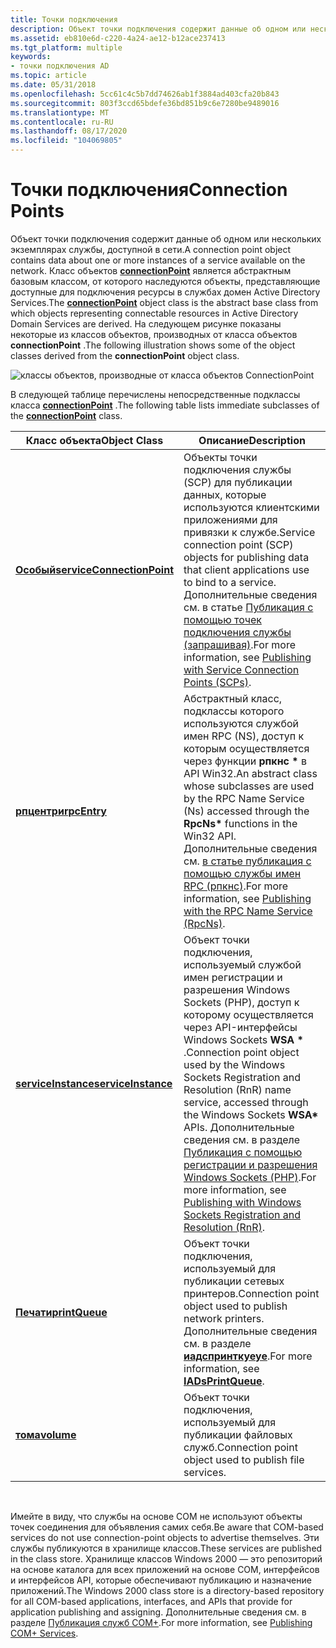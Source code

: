 ```yaml
---
title: Точки подключения
description: Объект точки подключения содержит данные об одном или нескольких экземплярах службы, доступной в сети.
ms.assetid: eb810e6d-c220-4a24-ae12-b12ace237413
ms.tgt_platform: multiple
keywords:
- точки подключения AD
ms.topic: article
ms.date: 05/31/2018
ms.openlocfilehash: 5cc61c4c5b7dd74626ab1f3884ad403cfa20b843
ms.sourcegitcommit: 803f3ccd65bdefe36bd851b9c6e7280be9489016
ms.translationtype: MT
ms.contentlocale: ru-RU
ms.lasthandoff: 08/17/2020
ms.locfileid: "104069805"
---
```

# <a name="connection-points"></a><span data-ttu-id="64f08-104">Точки подключения</span><span class="sxs-lookup"><span data-stu-id="64f08-104">Connection Points</span></span>

<span data-ttu-id="64f08-105">Объект точки подключения содержит данные об одном или нескольких экземплярах службы, доступной в сети.</span><span class="sxs-lookup"><span data-stu-id="64f08-105">A connection point object contains data about one or more instances of a service available on the network.</span></span> <span data-ttu-id="64f08-106">Класс объектов [**connectionPoint**](/windows/desktop/ADSchema/c-connectionpoint) является абстрактным базовым классом, от которого наследуются объекты, представляющие доступные для подключения ресурсы в службах домен Active Directory Services.</span><span class="sxs-lookup"><span data-stu-id="64f08-106">The [**connectionPoint**](/windows/desktop/ADSchema/c-connectionpoint) object class is the abstract base class from which objects representing connectable resources in Active Directory Domain Services are derived.</span></span> <span data-ttu-id="64f08-107">На следующем рисунке показаны некоторые из классов объектов, производных от класса объектов **connectionPoint** .</span><span class="sxs-lookup"><span data-stu-id="64f08-107">The following illustration shows some of the object classes derived from the **connectionPoint** object class.</span></span>

![классы объектов, производные от класса объектов ConnectionPoint](images/connection-points.png)

<span data-ttu-id="64f08-109">В следующей таблице перечислены непосредственные подклассы класса [**connectionPoint**](/windows/desktop/ADSchema/c-connectionpoint) .</span><span class="sxs-lookup"><span data-stu-id="64f08-109">The following table lists immediate subclasses of the [**connectionPoint**](/windows/desktop/ADSchema/c-connectionpoint) class.</span></span>



| <span data-ttu-id="64f08-110">Класс объекта</span><span class="sxs-lookup"><span data-stu-id="64f08-110">Object Class</span></span>                                                    | <span data-ttu-id="64f08-111">Описание</span><span class="sxs-lookup"><span data-stu-id="64f08-111">Description</span></span>                                                                                                                                                                                                                                                                                                              |
|-----------------------------------------------------------------|--------------------------------------------------------------------------------------------------------------------------------------------------------------------------------------------------------------------------------------------------------------------------------------------------------------------------|
| [<span data-ttu-id="64f08-112">**Особый**</span><span class="sxs-lookup"><span data-stu-id="64f08-112">**serviceConnectionPoint**</span></span>](/windows/desktop/ADSchema/c-serviceconnectionpoint) | <span data-ttu-id="64f08-113">Объекты точки подключения службы (SCP) для публикации данных, которые используются клиентскими приложениями для привязки к службе.</span><span class="sxs-lookup"><span data-stu-id="64f08-113">Service connection point (SCP) objects for publishing data that client applications use to bind to a service.</span></span> <span data-ttu-id="64f08-114">Дополнительные сведения см. в статье [Публикация с помощью точек подключения службы (запрашивая)](publishing-with-service-connection-points.md).</span><span class="sxs-lookup"><span data-stu-id="64f08-114">For more information, see [Publishing with Service Connection Points (SCPs)](publishing-with-service-connection-points.md).</span></span>                                                                               |
| [<span data-ttu-id="64f08-115">**рпцентри**</span><span class="sxs-lookup"><span data-stu-id="64f08-115">**rpcEntry**</span></span>](/windows/desktop/ADSchema/c-rpcentry)                             | <span data-ttu-id="64f08-116">Абстрактный класс, подклассы которого используются службой имен RPC (NS), доступ к которым осуществляется через функции **рпкнс \*** в API Win32.</span><span class="sxs-lookup"><span data-stu-id="64f08-116">An abstract class whose subclasses are used by the RPC Name Service (Ns) accessed through the **RpcNs\*** functions in the Win32 API.</span></span> <span data-ttu-id="64f08-117">Дополнительные сведения см. [в статье публикация с помощью службы имен RPC (рпкнс)](publishing-with-the-rpc-name-service-rpcns.md).</span><span class="sxs-lookup"><span data-stu-id="64f08-117">For more information, see [Publishing with the RPC Name Service (RpcNs)](publishing-with-the-rpc-name-service-rpcns.md).</span></span>                                                          |
| [<span data-ttu-id="64f08-118">**serviceInstance**</span><span class="sxs-lookup"><span data-stu-id="64f08-118">**serviceInstance**</span></span>](/windows/desktop/ADSchema/c-serviceinstance)               | <span data-ttu-id="64f08-119">Объект точки подключения, используемый службой имен регистрации и разрешения Windows Sockets (РНР), доступ к которому осуществляется через API-интерфейсы Windows Sockets **WSA \*** .</span><span class="sxs-lookup"><span data-stu-id="64f08-119">Connection point object used by the Windows Sockets Registration and Resolution (RnR) name service, accessed through the Windows Sockets **WSA\*** APIs.</span></span> <span data-ttu-id="64f08-120">Дополнительные сведения см. в разделе [Публикация с помощью регистрации и разрешения Windows Sockets (РНР)](publishing-with-windows-sockets-registration-and-resolution.md).</span><span class="sxs-lookup"><span data-stu-id="64f08-120">For more information, see [Publishing with Windows Sockets Registration and Resolution (RnR)](publishing-with-windows-sockets-registration-and-resolution.md).</span></span> |
| [<span data-ttu-id="64f08-121">**Печати**</span><span class="sxs-lookup"><span data-stu-id="64f08-121">**printQueue**</span></span>](/windows/desktop/ADSchema/c-printqueue)                         | <span data-ttu-id="64f08-122">Объект точки подключения, используемый для публикации сетевых принтеров.</span><span class="sxs-lookup"><span data-stu-id="64f08-122">Connection point object used to publish network printers.</span></span> <span data-ttu-id="64f08-123">Дополнительные сведения см. в разделе [**иадспринткуеуе**](/windows/desktop/api/iads/nn-iads-iadsprintqueue).</span><span class="sxs-lookup"><span data-stu-id="64f08-123">For more information, see [**IADsPrintQueue**](/windows/desktop/api/iads/nn-iads-iadsprintqueue).</span></span>                                                                                                                                                                                           |
| [<span data-ttu-id="64f08-124">**тома**</span><span class="sxs-lookup"><span data-stu-id="64f08-124">**volume**</span></span>](/windows/desktop/ADSchema/c-volume)                                 | <span data-ttu-id="64f08-125">Объект точки подключения, используемый для публикации файловых служб.</span><span class="sxs-lookup"><span data-stu-id="64f08-125">Connection point object used to publish file services.</span></span>                                                                                                                                                                                                                                                                   |



 

<span data-ttu-id="64f08-126">Имейте в виду, что службы на основе COM не используют объекты точек соединения для объявления самих себя.</span><span class="sxs-lookup"><span data-stu-id="64f08-126">Be aware that COM-based services do not use connection-point objects to advertise themselves.</span></span> <span data-ttu-id="64f08-127">Эти службы публикуются в хранилище классов.</span><span class="sxs-lookup"><span data-stu-id="64f08-127">These services are published in the class store.</span></span> <span data-ttu-id="64f08-128">Хранилище классов Windows 2000 — это репозиторий на основе каталога для всех приложений на основе COM, интерфейсов и интерфейсов API, которые обеспечивают публикацию и назначение приложений.</span><span class="sxs-lookup"><span data-stu-id="64f08-128">The Windows 2000 class store is a directory-based repository for all COM-based applications, interfaces, and APIs that provide for application publishing and assigning.</span></span> <span data-ttu-id="64f08-129">Дополнительные сведения см. в разделе [Публикация служб COM+](publishing-com-services.md).</span><span class="sxs-lookup"><span data-stu-id="64f08-129">For more information, see [Publishing COM+ Services](publishing-com-services.md).</span></span>

 

 